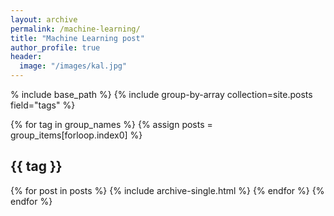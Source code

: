 ```yaml
---
layout: archive
permalink: /machine-learning/
title: "Machine Learning post"
author_profile: true
header:
  image: "/images/kal.jpg"
---
```


% include base_path %}
{% include group-by-array collection=site.posts field="tags" %}

{% for tag in group_names %}
  {% assign posts = group_items[forloop.index0] %}
  <h2 id="{{ tag | slugify }}" class="archive__subtitle">{{ tag }}</h2>
  {% for post in posts %}
    {% include archive-single.html %}
  {% endfor %}
{% endfor %}
